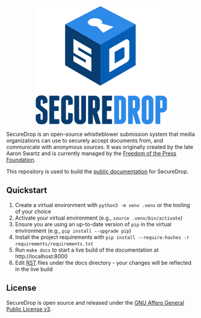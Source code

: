 <p align="center">
  <img src="/static/i/logo.png" width="350" height="314">
</p>

SecureDrop is an open-source whistleblower submission system that media organizations can use to securely accept documents from, and communicate with anonymous sources. It was originally created by the late Aaron Swartz and is currently managed by the [Freedom of the Press Foundation](https://freedom.press).

This repository is used to build the [public documentation](https://docs.securedrop.org/en/stable/) for SecureDrop.

## Quickstart

1. Create a virtual environment with `python3 -m venv .venv` or the tooling of your choice
2. Activate your virtual environment (e.g., `source .venv/bin/activate`)
3. Ensure you are using an up-to-date version of `pip` in the virtual environment (e.g., `pip install --upgrade pip`)
4. Install the project requirements with `pip install --require-hashes -r requirements/requirements.txt`
5. Run `make docs` to start a live build of the documentation at http://localhost:8000
6. Edit [RST](https://www.sphinx-doc.org/en/master/usage/restructuredtext/basics.html) files under the docs directory - your changes will be reflected in the live build

## License

SecureDrop is open source and released under the [GNU Affero General Public License v3](/LICENSE).
